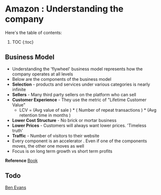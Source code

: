 # Amazon : Understanding the company

Here's the table of contents:

1. TOC
{:toc}

## Business Model 
- Understanding the 'flywheel' business model represents how the company operates at all levels 
- Below are the components of the business model 
- **Selection** - products and services under various categories is nearly infinite
- **Sellers** - Many third party sellers on the platform who can sell 
- **Customer Experience** - They use the metric of "Lifetime Customer Value"
  - LCV = (Avg value of sale ) * ( Number of repeat transactions ) * (Avg retention time in months )
- **Lower Cost Structure** - No brick or mortar business 
- **Lower Prices** - Customers will always want lower prices. 'Timeless truth'
- **Traffic** - Number of visitors to their website 
- Every component is an accelerator . Even if one of the components moves, the other one moves as well 
- Focus is on long term growth vs short term profits 

**Reference**
[Book](https://www.amazon.com/gp/product/B078FWZGRL/ref=dbs_a_def_rwt_bibl_vppi_i0)

## Todo 
[Ben Evans](https://www.ben-evans.com/benedictevans/2014/9/4/why-amazon-has-no-profits-and-why-it-works)



